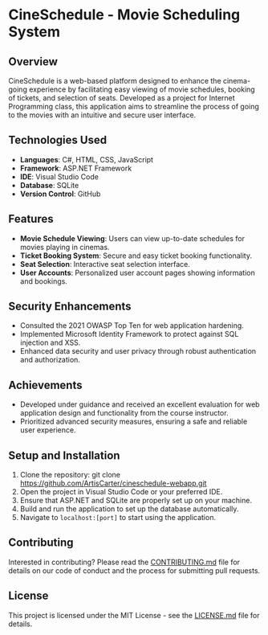 # CineSchedule - Movie Scheduling System

## Overview
CineSchedule is a web-based platform designed to enhance the cinema-going experience by facilitating easy viewing of movie schedules, booking of tickets, and selection of seats. Developed as a project for Internet Programming class, this application aims to streamline the process of going to the movies with an intuitive and secure user interface.

## Technologies Used
- **Languages**: C#, HTML, CSS, JavaScript
- **Framework**: ASP.NET Framework
- **IDE**: Visual Studio Code
- **Database**: SQLite
- **Version Control**: GitHub

## Features
- **Movie Schedule Viewing**: Users can view up-to-date schedules for movies playing in cinemas.
- **Ticket Booking System**: Secure and easy ticket booking functionality.
- **Seat Selection**: Interactive seat selection interface.
- **User Accounts**: Personalized user account pages showing information and bookings.

## Security Enhancements
- Consulted the 2021 OWASP Top Ten for web application hardening.
- Implemented Microsoft Identity Framework to protect against SQL injection and XSS.
- Enhanced data security and user privacy through robust authentication and authorization.

## Achievements
- Developed under guidance and received an excellent evaluation for web application design and functionality from the course instructor.
- Prioritized advanced security measures, ensuring a safe and reliable user experience.

## Setup and Installation
1. Clone the repository: git clone https://github.com/ArtisCarter/cineschedule-webapp.git
2. Open the project in Visual Studio Code or your preferred IDE.
3. Ensure that ASP.NET and SQLite are properly set up on your machine.
4. Build and run the application to set up the database automatically.
5. Navigate to `localhost:[port]` to start using the application.

## Contributing
Interested in contributing?  Please read the [CONTRIBUTING.md](CONTRIBUTING.md) file for details on our code of conduct and the process for submitting pull requests.

## License
This project is licensed under the MIT License - see the [LICENSE.md](LICENSE.md) file for details.

